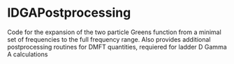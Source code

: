 # lDGAPostprocessing

Code for the expansion of the two particle Greens function from a minimal set of frequencies to the full frequency range.
Also provides additional postprocessing routines for DMFT quantities, requiered for ladder D Gamma A calculations
